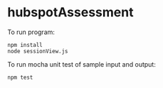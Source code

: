 # hubspotAssessment

To run program:

```
npm install
node sessionView.js
```

To run mocha unit test of sample input and output:
```
npm test
```
